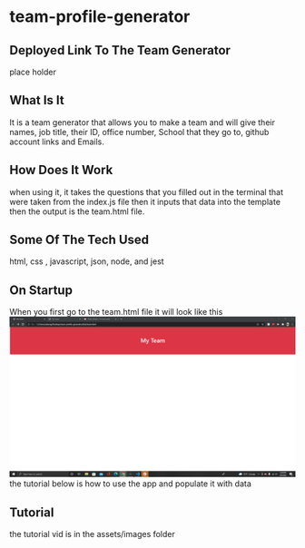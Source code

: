 # team-profile-generator


## Deployed Link To The Team Generator
place holder

## What Is It 
It is a team generator that allows you to make a team and will give their names, job title, their ID, office number, 
School that they go to, github account links and Emails.


## How Does It Work
when using it, it takes the questions that you filled out in the terminal that were taken from the index.js file then it inputs that data into the template then the 
output is the team.html file.

## Some Of The Tech Used

html, css , javascript, json, node, and jest

## On Startup 
When you first go to the team.html file it will look like this
![image](./assets/images/startup.png)
the tutorial below is how to use the app and populate it with data

## Tutorial

the tutorial vid is in the assets/images folder



